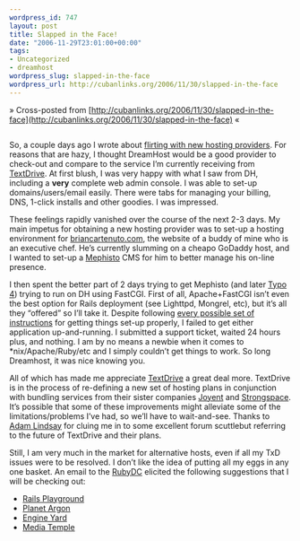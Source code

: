 ```yaml
--- 
wordpress_id: 747
layout: post
title: Slapped in the Face!
date: "2006-11-29T23:01:00+00:00"
tags: 
- Uncategorized
- dreamhost
wordpress_slug: slapped-in-the-face
wordpress_url: http://cubanlinks.org/2006/11/30/slapped-in-the-face
---
```

&raquo; Cross-posted from [http://cubanlinks.org/2006/11/30/slapped-in-the-face](http://cubanlinks.org/2006/11/30/slapped-in-the-face) &laquo;

<p><img src="http://textdrive.com/images/textdrive.gif" alt="" /></p>


<p>So, a couple days ago I wrote about <a href="http://cubanlinks.org/blog/articles/2006/11/28/flirting-with-new-hosts">flirting with new hosting providers</a>. For reasons that are hazy, I thought DreamHost would be a good provider to check-out and compare to the service I&#8217;m currently receiving from <span class="sponsor"><a href="http://www.shareasale.com/r.cfm?B=69506&#38;U=192330&#38;M=10198">TextDrive</a></span>. At first blush, I was very happy with what I saw from DH, including a <strong>very</strong> complete web admin console. I was able to set-up domains/users/email easily. There were tabs for managing your billing, <span class="caps">DNS</span>, 1-click installs and other goodies. I was impressed.</p>


<p>These feelings rapidly vanished over the course of the next 2-3 days. My main impetus for obtaining a new hosting provider was to set-up a hosting environment for <a href="http://briancartenuto.com">briancartenuto.com</a>, the website of a buddy of mine who is an executive chef. He&#8217;s currently slumming on a cheapo GoDaddy host, and I wanted to set-up a <a href="http://mephistoblog.com">Mephisto</a> CMS for him to better manage his on-line presence.</p>


<p>I then spent the better part of 2 days trying to get Mephisto (and later <a href="http://www.typosphere.org">Typo 4</a>) trying to run on DH using FastCGI.  First of all, Apache+FastCGI isn&#8217;t even the best option for Rails deployment (see Lighttpd, Mongrel, etc), but it&#8217;s all they &#8220;offered&#8221; so I&#8217;ll take it. Despite following <a href="http://www.google.com/search?q=dreamhost+rails+fastcgi&#38;ie=utf-8&#38;oe=utf-8&#38;rls=org.mozilla:en-US:official&#38;client=firefox-a">every possible set of instructions</a> for getting things set-up properly, I failed to get either application up-and-running. I submitted a support ticket, waited 24 hours plus, and nothing. I am by no means a newbie when it comes to *nix/Apache/Ruby/etc and I simply couldn&#8217;t get things to work. So long Dreamhost, it was nice knowing you.</p>


<p>All of which has made me appreciate <span class="sponsor"><a href="http://www.shareasale.com/r.cfm?B=69506&#38;U=192330&#38;M=10198">TextDrive</a></span> a great deal more. TextDrive is in the process of re-defining a new set of hosting plans in conjunction with bundling services from their sister companies <span class="sponsor"><a href="http://www.shareasale.com/r.cfm?B=57232&#38;U=192330&#38;M=10198">Joyent</a></span> and <span class="sponsor"><a href="http://www.shareasale.com/r.cfm?B=69507&#38;U=192330&#38;M=10198">Strongspace</a></span>. It&#8217;s possible that some of these improvements might alleviate some of the limitations/problems I&#8217;ve had, so we&#8217;ll have to wait-and-see. Thanks to <a href="http://lindsay.at/blog">Adam Lindsay</a> for cluing me in to some excellent forum scuttlebut referring to the future of TextDrive and their plans.</p>


<p>Still, I am very much in the market for alternative hosts, even if all my TxD issues were to be resolved. I don&#8217;t like the idea of putting all my eggs in any one basket. An email to the <a href="http://www.rubydc.org">RubyDC</a> elicited the following suggestions that I will be checking out:</p>


<ul>
<li><a href="http://www.railsplayground.com">Rails Playground</a></li>
	<li><a href="http://planetargon.com">Planet Argon</a></li>
	<li><a href="http://engineyard.com">Engine Yard</a></li>
	<li><a href="http://tinyurl.com/vqwtz">Media Temple</a></li>
</ul>
